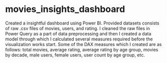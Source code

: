 # movies_insights_dashboard
Created a insightful dashboard using Power BI. Provided datasets consists of raw .csv files of movies, users, and rating. I cleaned the raw files in Power Query as a part of data preprocessing and then I created a data model through which I calculated several measures required before the visualization works start. Some of the DAX measures which I created are as follows: total movies, average rating, average rating by age group, movies by decade, male users, female users, user count by age group, etc. 
